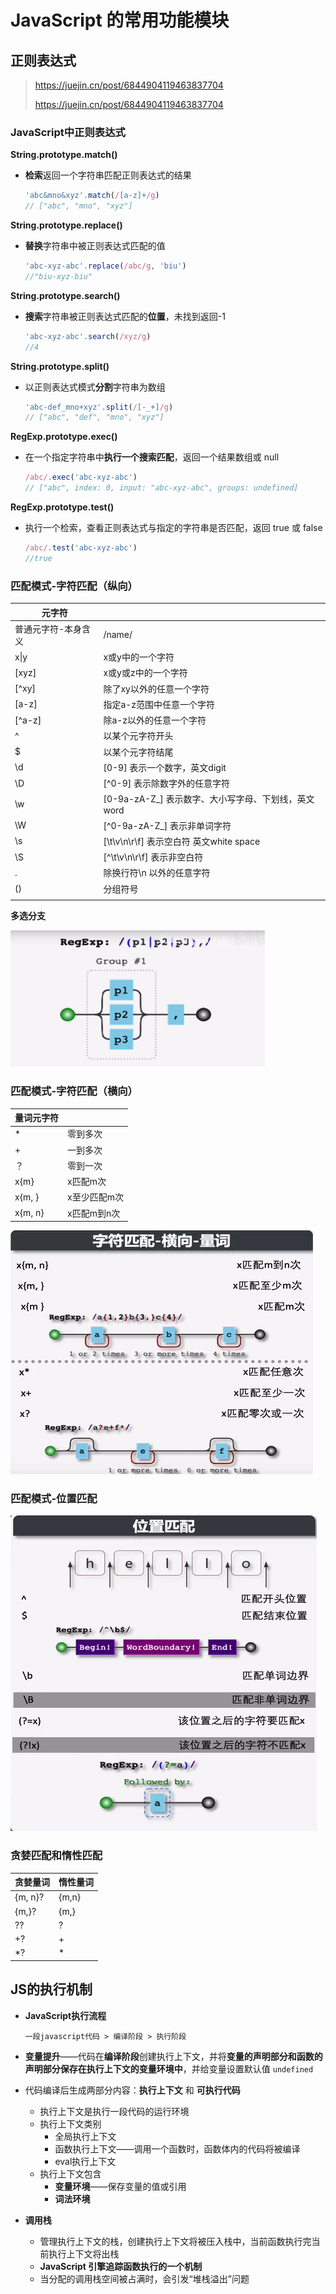 # JavaScript 的常用功能模块



## 正则表达式

> https://juejin.cn/post/6844904119463837704
>
> https://juejin.cn/post/6844904119463837704

### JavaScript中正则表达式

**String.prototype.match()**

- **检索**返回一个字符串匹配正则表达式的结果

  ```js
  'abc&mno&xyz'.match(/[a-z]+/g)
  // ["abc", "mno", "xyz"]
  ```

**String.prototype.replace()**

- **替换**字符串中被正则表达式匹配的值

  ```js
  'abc-xyz-abc'.replace(/abc/g, 'biu')
  //"biu-xyz-biu"
  ```

**String.prototype.search()**

- **搜索**字符串被正则表达式匹配的**位置**，未找到返回-1

  ```js
  'abc-xyz-abc'.search(/xyz/g)
  //4
  ```

**String.prototype.split()**

- 以正则表达式模式**分割**字符串为数组

  ```js
  'abc-def_mno+xyz'.split(/[-_+]/g)
  // ["abc", "def", "mno", "xyz"]
  ```

**RegExp.prototype.exec()**

- 在一个指定字符串中**执行一个搜索匹配**，返回一个结果数组或 null

  ```js
  /abc/.exec('abc-xyz-abc')
  // ["abc", index: 0, input: "abc-xyz-abc", groups: undefined]
  ```

**RegExp.prototype.test()**

- 执行一个检索，查看正则表达式与指定的字符串是否匹配，返回 true 或 false

  ```js
  /abc/.test('abc-xyz-abc')
  //true
  ```



### 匹配模式-字符匹配（纵向）

| 元字符              |                                                     |
| ------------------- | --------------------------------------------------- |
| 普通元字符-本身含义 | /name/                                              |
| x\|y                | x或y中的一个字符                                    |
| [xyz]               | x或y或z中的一个字符                                 |
| [^xy]               | 除了xy以外的任意一个字符                            |
| [a-z]               | 指定a-z范围中任意一个字符                           |
| [^a-z]              | 除a-z以外的任意一个字符                             |
| ^                   | 以某个元字符开头                                    |
| $                   | 以某个元字符结尾                                    |
| \d                  | [0-9] 表示一个数字，英文digit                       |
| \D                  | [^0-9] 表示除数字外的任意字符                       |
| \w                  | [0-9a-zA-Z_] 表示数字、大小写字母、下划线，英文word |
| \W                  | [^0-9a-zA-Z_] 表示非单词字符                        |
| \s                  | [\t\v\n\r\f] 表示空白符 英文white space             |
| \S                  | [^\t\v\n\r\f] 表示非空白符                          |
| .                   | 除换行符\n 以外的任意字符                           |
| ()                  | 分组符号                                            |
|                     |                                                     |

**多选分支**

<img src="常用功能.assets/image-20210127102643510.png" alt="image-20210127102643510" style="zoom:50%;" />



### 匹配模式-字符匹配（横向）

| 量词元字符 |              |
| ---------- | ------------ |
| *          | 零到多次     |
| +          | 一到多次     |
| ？         | 零到一次     |
| x{m}       | x匹配m次     |
| x{m, }     | x至少匹配m次 |
| x{m, n}    | x匹配m到n次  |

<img src="常用功能.assets/image-20210127103338178.png" alt="image-20210127103338178"  />

### 匹配模式-位置匹配



![image-20210127103516881](常用功能.assets/image-20210127103516881.png)

### 贪婪匹配和惰性匹配

| 贪婪量词 | 惰性量词 |
| -------- | -------- |
| {m, n}?  | {m,n}    |
| {m,}?    | {m,}     |
| ??       | ?        |
| +?       | +        |
| *?       | *        |



## JS的执行机制

- **JavaScript执行流程**

  ```
  一段javascript代码 > 编译阶段 > 执行阶段
  ```

- **变量提升**——代码在**编译阶段**创建执行上下文，并将**变量的声明部分和函数的声明部分保存在执行上下文的变量环境中**，并给变量设置默认值 `undefined`
- 代码编译后生成两部分内容：**执行上下文** 和 **可执行代码**
  - 执行上下文是执行一段代码的运行环境
  - 执行上下文类别
    - 全局执行上下文
    - 函数执行上下文——调用一个函数时，函数体内的代码将被编译
    - eval执行上下文
  - 执行上下文包含
    - **变量环境**——保存变量的值或引用
    - **词法环境**
- **调用栈**
  - 管理执行上下文的栈，创建执行上下文将被压入栈中，当前函数执行完当前执行上下文将出栈
  - **JavaScript 引擎追踪函数执行的一个机制**
  - 当分配的调用栈空间被占满时，会引发“堆栈溢出”问题

